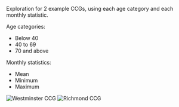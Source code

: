Exploration for 2 example CCGs, using each age category and each monthly statistic.

Age categories:
- Below 40
- 40 to 69
- 70 and above

Monthly statistics:
- Mean
- Minimum
- Maximum

![Westminster CCG]("NHS_Central_London_(Westminster).png")
![Richmond CCG]("NHS_Richmond.png")
